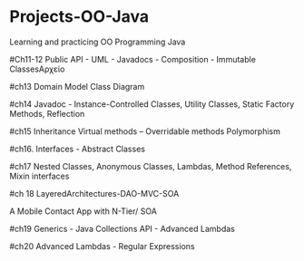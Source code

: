 # Projects-OO-Java
Learning and practicing OO Programming Java 

#Ch11-12
Public API - UML - Javadocs - Composition - Immutable ClassesΑρχείο

#ch13
Domain Model
Class Diagram

#ch14
 Javadoc - Instance-Controlled Classes, 
 Utility Classes, 
 Static Factory Methods, 
 Reflection

 #ch15
 Inheritance
Virtual methods – Overridable methods
Polymorphism

#ch16. Interfaces - Abstract Classes

#ch17  Nested Classes, Anonymous Classes, Lambdas, Method References, Mixin interfaces

#ch 18 LayeredArchitectures-DAO-MVC-SOA

  A Mobile Contact App with N-Tier/ SOA 

#ch19 Generics - Java Collections API - Advanced Lambdas

#ch20  Advanced Lambdas - Regular Expressions
